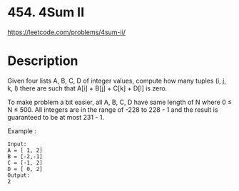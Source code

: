 # 454. 4Sum II

https://leetcode.com/problems/4sum-ii/

# Description

Given four lists A, B, C, D of integer values, compute how many tuples (i, j, k, l) there are such that A[i] + B[j] + C[k] + D[l] is zero.

To make problem a bit easier, all A, B, C, D have same length of N where 0 ≤ N ≤ 500. All integers are in the range of -228 to 228 - 1 and the result is guaranteed to be at most 231 - 1.

Example :

```
Input:
A = [ 1, 2]
B = [-2,-1]
C = [-1, 2]
D = [ 0, 2]
Output:
2
```
